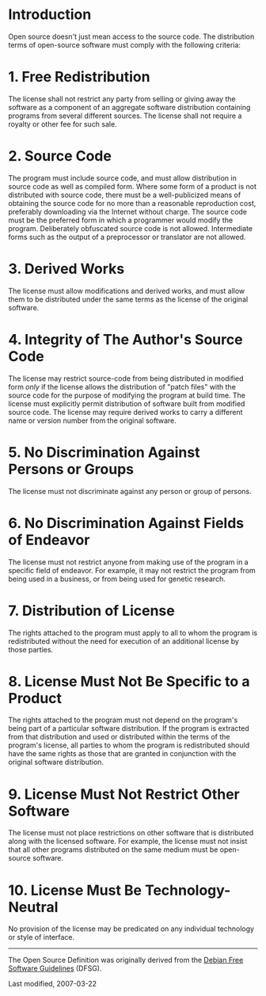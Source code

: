 # Introduction

Open source doesn't just mean access to the source code. The distribution terms of open-source software must comply with the following criteria:

# 1. Free Redistribution

The license shall not restrict any party from selling or giving away the software as a component of an aggregate software distribution containing programs from several different sources. The license shall not require a royalty or other fee for such sale.

# 2. Source Code

The program must include source code, and must allow distribution in source code as well as compiled form. Where some form of a product is not distributed with source code, there must be a well-publicized means of obtaining the source code for no more than a reasonable reproduction cost, preferably downloading via the Internet without charge. The source code must be the preferred form in which a programmer would modify the program. Deliberately obfuscated source code is not allowed. Intermediate forms such as the output of a preprocessor or translator are not allowed.

# 3. Derived Works

The license must allow modifications and derived works, and must allow them to be distributed under the same terms as the license of the original software.

# 4. Integrity of The Author's Source Code

The license may restrict source-code from being distributed in modified form _only_ if the license allows the distribution of "patch files" with the source code for the purpose of modifying the program at build time. The license must explicitly permit distribution of software built from modified source code. The license may require derived works to carry a different name or version number from the original software.

# 5. No Discrimination Against Persons or Groups

The license must not discriminate against any person or group of persons.

# 6. No Discrimination Against Fields of Endeavor

The license must not restrict anyone from making use of the program in a specific field of endeavor. For example, it may not restrict the program from being used in a business, or from being used for genetic research.

# 7. Distribution of License

The rights attached to the program must apply to all to whom the program is redistributed without the need for execution of an additional license by those parties.

# 8. License Must Not Be Specific to a Product

The rights attached to the program must not depend on the program's being part of a particular software distribution. If the program is extracted from that distribution and used or distributed within the terms of the program's license, all parties to whom the program is redistributed should have the same rights as those that are granted in conjunction with the original software distribution.

# 9. License Must Not Restrict Other Software

The license must not place restrictions on other software that is distributed along with the licensed software. For example, the license must not insist that all other programs distributed on the same medium must be open-source software.

# 10. License Must Be Technology-Neutral

No provision of the license may be predicated on any individual technology or style of interface.

---

The Open Source Definition was originally derived from the [Debian Free Software Guidelines](https://www.debian.org/social_contract#guidelines) (DFSG).

Last modified, 2007-03-22
